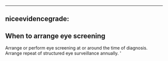 
---
niceevidencegrade: 
---

## When to arrange eye screening
Arrange or perform eye screening at or around the time of diagnosis. Arrange repeat of structured eye surveillance annually.
'

